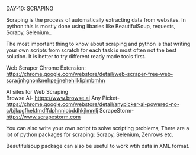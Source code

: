 DAY-10: SCRAPING 
  
Scraping is the process of automatically extracting data from websites. 
In python this is mostly done using libaries like BeautifulSoup, requests, Scrapy, Selenium..

The most important thing to know about scraping and python is that writing your own scripts from scratch for each task is most often not the best solution. 
It is better to try different ready made tools first. 
 
Web Scraper Chrome Extension:  
    https://chrome.google.com/webstore/detail/web-scraper-free-web-scra/jnhgnonknehpejjnehehllkliplmbmhn 

AI sites for Web Scraping   
Browse AI- https://www.browse.ai
Any Picket-   
    https://chrome.google.com/webstore/detail/anypicker-ai-powered-no-c/bjkpgfhekfmdffdphnniobddhkjlmmlj
ScrapeStorm- https://www.scrapestorm.com

You can also write your own script to solve scripting problems, There are a lot of python packages for scraping: Scrapy, Selenium, Zenrows etc.

Beautifulsoup package can also be useful to work wtih data in XML format.
